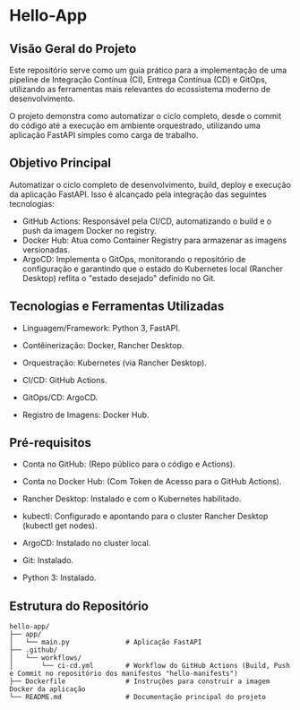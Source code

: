 # Hello-App

## Visão Geral do Projeto
Este repositório serve como um guia prático para a implementação de uma pipeline de Integração Contínua (CI), Entrega Contínua (CD) e GitOps, utilizando as ferramentas mais relevantes do ecossistema moderno de desenvolvimento.

O projeto demonstra como automatizar o ciclo completo, desde o commit do código até a execução em ambiente orquestrado, utilizando uma aplicação FastAPI simples como carga de trabalho.

## Objetivo Principal
Automatizar o ciclo completo de desenvolvimento, build, deploy e execução da aplicação FastAPI. Isso é alcançado pela integração das seguintes tecnologias:

* GitHub Actions: Responsável pela CI/CD, automatizando o build e o push da imagem Docker no registry.
* Docker Hub: Atua como Container Registry para armazenar as imagens versionadas.
* ArgoCD: Implementa o GitOps, monitorando o repositório de configuração e garantindo que o estado do Kubernetes local (Rancher Desktop) reflita o "estado desejado" definido no Git.

## Tecnologias e Ferramentas Utilizadas

* Linguagem/Framework: Python 3, FastAPI.

* Contêinerização: Docker, Rancher Desktop.

* Orquestração: Kubernetes (via Rancher Desktop).

* CI/CD: GitHub Actions.

* GitOps/CD: ArgoCD.

* Registro de Imagens: Docker Hub.


## Pré-requisitos 

* Conta no GitHub: (Repo público para o código e Actions).

* Conta no Docker Hub: (Com Token de Acesso para o GitHub Actions).

* Rancher Desktop: Instalado e com o Kubernetes habilitado.

* kubectl: Configurado e apontando para o cluster Rancher Desktop (kubectl get nodes).

* ArgoCD: Instalado no cluster local.

* Git: Instalado.

* Python 3: Instalado.

## Estrutura do Repositório
```
hello-app/
├── app/
│   └── main.py              # Aplicação FastAPI
├── .github/
│   └── workflows/
│       └── ci-cd.yml        # Workflow do GitHub Actions (Build, Push e Commit no repositório dos manifestos "hello-manifests")
├── Dockerfile               # Instruções para construir a imagem Docker da aplicação
└── README.md                # Documentação principal do projeto
```








